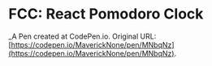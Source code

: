 # FCC: React Pomodoro Clock
 _A Pen created at CodePen.io. Original URL: [https://codepen.io/MaverickNone/pen/MNbqNz](https://codepen.io/MaverickNone/pen/MNbqNz).

 